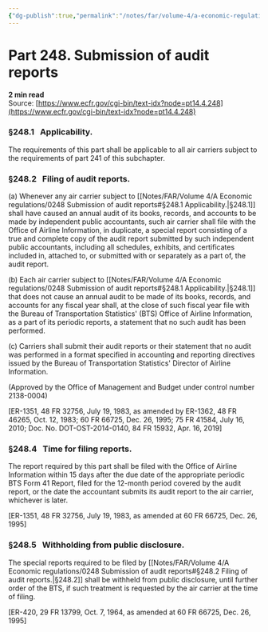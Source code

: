 ```yaml
---
{"dg-publish":true,"permalink":"/notes/far/volume-4/a-economic-regulations/0248-submission-of-audit-reports/","title":"0248 Submission of audit reports"}
---
```



# Part 248. Submission of audit reports
**2 min read**  
Source: [https://www.ecfr.gov/cgi-bin/text-idx?node=pt14.4.248](https://www.ecfr.gov/cgi-bin/text-idx?node=pt14.4.248)

<div>

### §248.1   Applicability.

The requirements of this part shall be applicable to all air carriers subject to the requirements of part 241 of this subchapter.

### §248.2   Filing of audit reports.

\(a\) Whenever any air carrier subject to [[Notes/FAR/Volume 4/A Economic regulations/0248 Submission of audit reports#§248.1   Applicability.\|§248.1]] shall have caused an annual audit of its books, records, and accounts to be made by independent public accountants, such air carrier shall file with the Office of Airline Information, in duplicate, a special report consisting of a true and complete copy of the audit report submitted by such independent public accountants, including all schedules, exhibits, and certificates included in, attached to, or submitted with or separately as a part of, the audit report.

\(b\) Each air carrier subject to [[Notes/FAR/Volume 4/A Economic regulations/0248 Submission of audit reports#§248.1   Applicability.\|§248.1]] that does not cause an annual audit to be made of its books, records, and accounts for any fiscal year shall, at the close of such fiscal year file with the Bureau of Transportation Statistics' (BTS) Office of Airline Information, as a part of its periodic reports, a statement that no such audit has been performed.

\(c\) Carriers shall submit their audit reports or their statement that no audit was performed in a format specified in accounting and reporting directives issued by the Bureau of Transportation Statistics' Director of Airline Information.

(Approved by the Office of Management and Budget under control number 2138-0004)

\[ER-1351, 48 FR 32756, July 19, 1983, as amended by ER-1362, 48 FR 46265, Oct. 12, 1983; 60 FR 66725, Dec. 26, 1995; 75 FR 41584, July 16, 2010; Doc. No. DOT-OST-2014-0140, 84 FR 15932, Apr. 16, 2019\]

### §248.4   Time for filing reports.

The report required by this part shall be filed with the Office of Airline Information within 15 days after the due date of the appropriate periodic BTS Form 41 Report, filed for the 12-month period covered by the audit report, or the date the accountant submits its audit report to the air carrier, whichever is later.

\[ER-1351, 48 FR 32756, July 19, 1983, as amended at 60 FR 66725, Dec. 26, 1995\]

### §248.5   Withholding from public disclosure.

The special reports required to be filed by [[Notes/FAR/Volume 4/A Economic regulations/0248 Submission of audit reports#§248.2   Filing of audit reports.\|§248.2]] shall be withheld from public disclosure, until further order of the BTS, if such treatment is requested by the air carrier at the time of filing.

\[ER-420, 29 FR 13799, Oct. 7, 1964, as amended at 60 FR 66725, Dec. 26, 1995\]

</div>